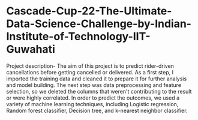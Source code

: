 # Cascade-Cup-22-The-Ultimate-Data-Science-Challenge-by-Indian-Institute-of-Technology-IIT-Guwahati
Project description-
The aim of this project is to predict rider-driven cancellations before getting cancelled or delivered. As a first step, I imported the training data and cleaned it to prepare it for further analysis and model building. The next step was data preprocessing and feature selection, so we deleted the columns that weren't contributing to the result or were highly correlated. In order to predict the outcomes, we used a variety of machine learning techniques, including Logistic regression, Random forest classifier, Decision tree, and k-nearest neighbor classifier.
